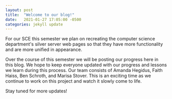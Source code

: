 ```yaml
---
layout: post
title:  "Welcome to our blog!"
date:   2021-01-27 17:05:00 -0500
categories: jekyll update
---
```


For our SCE this semester we plan on recreating the computer science department's silver server web pages so that they have more functionality and are more unified in appearance.



Over the course of this semester we will be posting our progress here in this blog. We hope to keep everyone updated with our progress and lessons we learn during this process. Our team consists of Amanda Hegidus, Faith Haiss, Ben Schroth, and Marisa Stover. This is an exciting time as we continue to work on this project and watch it slowly come to life. 

Stay tuned for more updates! 
